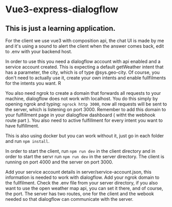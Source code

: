 # Vue3-express-dialogflow

## This is just a learning application.

For the client we use vue3 with composition api, the chat UI is made by me and it's using a sound to alert the client when the answer comes back, edit to .env with your
backend host.

In order to use this you need a dialogflow account with api enabled and a service account created. This is expecting a default getWeather intent that has a parameter,
the city, which is of type @sys.geo-city. Of course, you don't need to actually use it, create your own intents and enable fullfilments for the intents you want. R

You also need ngrok to create a domain that forwards all requests to your machine, dialogflow does not work with localhost. You do this simply by opening ngrok and typing:
```ngrock http 3000```, now all requests will be sent to the server, which is listening on port 3000. Remember to add this domain to your fulfillment page in your dialogflow dashboard ( witht the webhook route part  ). You also need to active fulfillment for every intent you want to have fulfillment.

This is also using docker but you can work without it, just go in each folder and run ```npm install```.

In order to start the client, run ```npm run dev``` in the client directory and in order to start the servr run ```npm run dev``` in the server directory. The client
is running on port 4000 and the server on port 3000.

Add your service account details in server/service-account.json, this information is needed to work with dialogflow. Add your ngrok domain to the fullfilment. Check the .env
file from your server directory, if you also want to use the open weather map api, you can set it there, and of course, the port. The server has two routes, one for the client and the webook needed so that dialogflow can communicate with the server.

